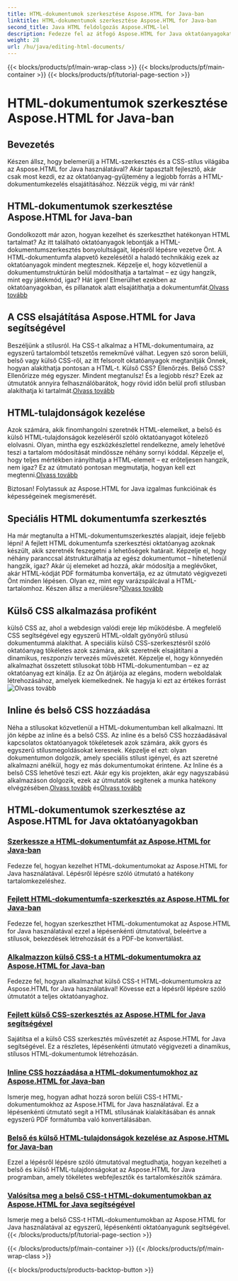 ```yaml
---
title: HTML-dokumentumok szerkesztése Aspose.HTML for Java-ban
linktitle: HTML-dokumentumok szerkesztése Aspose.HTML for Java-ban
second_title: Java HTML feldolgozás Aspose.HTML-lel
description: Fedezze fel az átfogó Aspose.HTML for Java oktatóanyagokat. Ismerje meg a HTML-dokumentumok szerkesztését, a CSS-megvalósítást és a tartalomkezelést lépésről lépésre.
weight: 28
url: /hu/java/editing-html-documents/
---
```


{{< blocks/products/pf/main-wrap-class >}}
{{< blocks/products/pf/main-container >}}
{{< blocks/products/pf/tutorial-page-section >}}

# HTML-dokumentumok szerkesztése Aspose.HTML for Java-ban

## Bevezetés

Készen állsz, hogy belemerülj a HTML-szerkesztés és a CSS-stílus világába az Aspose.HTML for Java használatával? Akár tapasztalt fejlesztő, akár csak most kezdi, ez az oktatóanyag-gyűjtemény a legjobb forrás a HTML-dokumentumkezelés elsajátításához. Nézzük végig, mi vár ránk!

## HTML-dokumentumok szerkesztése Aspose.HTML for Java-ban

Gondolkozott már azon, hogyan kezelhet és szerkeszthet hatékonyan HTML tartalmat? Az itt található oktatóanyagok lebontják a HTML-dokumentumszerkesztés bonyolultságait, lépésről lépésre vezetve Önt. A HTML-dokumentumfa alapvető kezelésétől a haladó technikákig ezek az oktatóanyagok mindent megtesznek. Képzelje el, hogy közvetlenül a dokumentumstruktúrán belül módosíthatja a tartalmat – ez úgy hangzik, mint egy játékmód, igaz? Hát igen! Elmerülhet ezekben az oktatóanyagokban, és pillanatok alatt elsajátíthatja a dokumentumfát.[Olvass tovább](./edit-html-document-tree/)

## A CSS elsajátítása Aspose.HTML for Java segítségével

 Beszéljünk a stílusról. Ha CSS-t alkalmaz a HTML-dokumentumaira, az egyszerű tartalomból tetszetős remekművé válhat. Legyen szó soron belüli, belső vagy külső CSS-ről, az itt felsorolt oktatóanyagok megtanítják Önnek, hogyan alakíthatja pontosan a HTML-t. Külső CSS? Ellenőrzés. Belső CSS? Ellenőrizze még egyszer. Mindent megtanulsz! És a legjobb rész? Ezek az útmutatók annyira felhasználóbarátok, hogy rövid időn belül profi stílusban alakíthatja ki tartalmát.[Olvass tovább](./apply-external-css-html-documents/)

## HTML-tulajdonságok kezelése

Azok számára, akik finomhangolni szeretnék HTML-elemeiket, a belső és külső HTML-tulajdonságok kezeléséről szóló oktatóanyagot kötelező elolvasni. Olyan, mintha egy eszközkészlettel rendelkezne, amely lehetővé teszi a tartalom módosítását mindössze néhány sornyi kóddal. Képzelje el, hogy teljes mértékben irányíthatja a HTML-elemeit – ez erőteljesen hangzik, nem igaz? Ez az útmutató pontosan megmutatja, hogyan kell ezt megtenni.[Olvass tovább](./manage-inner-outer-html-properties/)

Biztosan! Folytassuk az Aspose.HTML for Java izgalmas funkcióinak és képességeinek megismerését.

## Speciális HTML dokumentumfa szerkesztés

Ha már megtanulta a HTML-dokumentumszerkesztés alapjait, ideje feljebb lépni! A fejlett HTML dokumentumfa szerkesztési oktatóanyag azoknak készült, akik szeretnék feszegetni a lehetőségek határait. Képzelje el, hogy néhány paranccsal átstrukturálhatja az egész dokumentumot – hihetetlenül hangzik, igaz? Akár új elemeket ad hozzá, akár módosítja a meglévőket, akár HTML-kódját PDF formátumba konvertálja, ez az útmutató végigvezeti Önt minden lépésen. Olyan ez, mint egy varázspálcával a HTML-tartalomhoz. Készen állsz a merülésre?[Olvass tovább](./advanced-html-document-tree-editing/)

## Külső CSS alkalmazása profiként

 külső CSS az, ahol a webdesign valódi ereje lép működésbe. A megfelelő CSS segítségével egy egyszerű HTML-oldalt gyönyörű stílusú dokumentummá alakíthat. A speciális külső CSS-szerkesztésről szóló oktatóanyag tökéletes azok számára, akik szeretnék elsajátítani a dinamikus, reszponzív tervezés művészetét. Képzelje el, hogy könnyedén alkalmazhat összetett stílusokat több HTML-dokumentumban – ez az oktatóanyag ezt kínálja. Ez az Ön átjárója az elegáns, modern weboldalak létrehozásához, amelyek kiemelkednek. Ne hagyja ki ezt az értékes forrást![Olvass tovább](./advanced-external-css-editing/)

## Inline és belső CSS hozzáadása

Néha a stílusokat közvetlenül a HTML-dokumentumban kell alkalmazni. Itt jön képbe az inline és a belső CSS. Az inline és a belső CSS hozzáadásával kapcsolatos oktatóanyagok tökéletesek azok számára, akik gyors és egyszerű stílusmegoldásokat keresnek. Képzelje el ezt: olyan dokumentumon dolgozik, amely speciális stílust igényel, és azt szeretné alkalmazni anélkül, hogy ez más dokumentumokat érintene. Az Inline és a belső CSS lehetővé teszi ezt. Akár egy kis projekten, akár egy nagyszabású alkalmazáson dolgozik, ezek az útmutatók segítenek a munka hatékony elvégzésében.[Olvass tovább](./add-inline-css-html-documents/) és[Olvass tovább](./implement-internal-css-html-documents/)

## HTML-dokumentumok szerkesztése az Aspose.HTML for Java oktatóanyagokban
### [Szerkessze a HTML-dokumentumfát az Aspose.HTML for Java-ban](./edit-html-document-tree/)
Fedezze fel, hogyan kezelhet HTML-dokumentumokat az Aspose.HTML for Java használatával. Lépésről lépésre szóló útmutató a hatékony tartalomkezeléshez.
### [Fejlett HTML-dokumentumfa-szerkesztés az Aspose.HTML for Java-ban](./advanced-html-document-tree-editing/)
Fedezze fel, hogyan szerkeszthet HTML-dokumentumokat az Aspose.HTML for Java használatával ezzel a lépésenkénti útmutatóval, beleértve a stílusok, bekezdések létrehozását és a PDF-be konvertálást.
### [Alkalmazzon külső CSS-t a HTML-dokumentumokra az Aspose.HTML for Java-ban](./apply-external-css-html-documents/)
Fedezze fel, hogyan alkalmazhat külső CSS-t HTML-dokumentumokra az Aspose.HTML for Java használatával! Kövesse ezt a lépésről lépésre szóló útmutatót a teljes oktatóanyaghoz.
### [Fejlett külső CSS-szerkesztés az Aspose.HTML for Java segítségével](./advanced-external-css-editing/)
Sajátítsa el a külső CSS szerkesztés művészetét az Aspose.HTML for Java segítségével. Ez a részletes, lépésenkénti útmutató végigvezeti a dinamikus, stílusos HTML-dokumentumok létrehozásán.
### [Inline CSS hozzáadása a HTML-dokumentumokhoz az Aspose.HTML for Java-ban](./add-inline-css-html-documents/)
Ismerje meg, hogyan adhat hozzá soron belüli CSS-t HTML-dokumentumokhoz az Aspose.HTML for Java használatával. Ez a lépésenkénti útmutató segít a HTML stílusának kialakításában és annak egyszerű PDF formátumba való konvertálásában.
### [Belső és külső HTML-tulajdonságok kezelése az Aspose.HTML for Java-ban](./manage-inner-outer-html-properties/)
Ezzel a lépésről lépésre szóló útmutatóval megtudhatja, hogyan kezelheti a belső és külső HTML-tulajdonságokat az Aspose.HTML for Java programban, amely tökéletes webfejlesztők és tartalomkészítők számára.
### [Valósítsa meg a belső CSS-t HTML-dokumentumokban az Aspose.HTML for Java segítségével](./implement-internal-css-html-documents/)
Ismerje meg a belső CSS-t HTML-dokumentumokban az Aspose.HTML for Java használatával az egyszerű, lépésenkénti oktatóanyagunk segítségével.
{{< /blocks/products/pf/tutorial-page-section >}}

{{< /blocks/products/pf/main-container >}}
{{< /blocks/products/pf/main-wrap-class >}}

{{< blocks/products/products-backtop-button >}}
